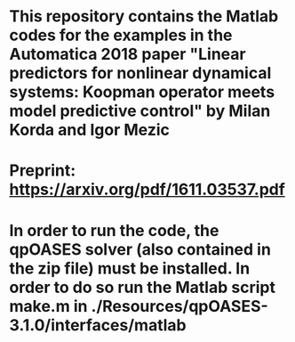 # This repository contains the Matlab codes for the examples in the Automatica 2018 paper "Linear predictors for nonlinear dynamical systems: Koopman operator meets model predictive control" by Milan Korda and Igor Mezic
# Preprint: https://arxiv.org/pdf/1611.03537.pdf
# In order to run the code, the qpOASES solver (also contained in the zip file) must be installed. In order to do so run the Matlab script make.m in ./Resources/qpOASES-3.1.0/interfaces/matlab